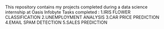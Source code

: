 
This repository contains my projects completed during a data science internship at Oasis Infobyte
Tasks completed : 
1.IRIS FLOWER CLASSIFICATION
2.UNEMPLOYMENT ANALYSIS 
3.CAR PRICE PREDICTION
4.EMAIL SPAM DETECTION
5.SALES PREDICTION 
